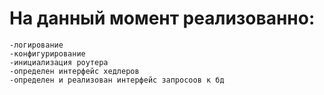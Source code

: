 # На данный момент реализованно:

    -логирование
    -конфигурирование 
    -инициализация роутера
    -определен интерфейс хедлеров
    -определен и реализован интерфейс запросоов к бд
